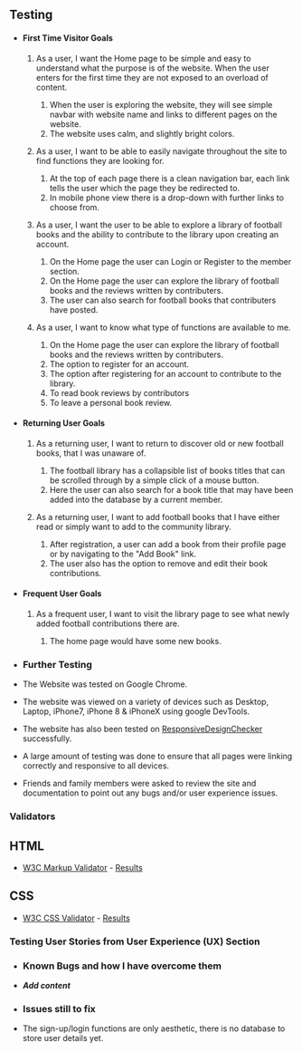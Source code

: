 ## Testing

-   #### First Time Visitor Goals

    1. As a user, I want the Home page to be simple and easy to understand what the purpose is of the website. When the user enters for the first time they are not exposed to an overload of content.
    
        1. When the user is exploring the website, they will see simple navbar with website name and links to different pages on the website.
        2. The website uses calm, and slightly bright colors.
            
    2. As a user, I want to be able to easily navigate throughout the site to find functions they are looking for.
        
        1. At the top of each page there is a clean navigation bar, each link tells the user which the page they be redirected to.
        2. In mobile phone view there is a drop-down with further links to choose from.
                
    3. As a user, I want the user to be able to explore a library of football books and the ability to contribute to the library upon creating an account.
   
        1. On the Home page the user can Login or Register to the member section. 
        2. On the Home page the user can explore the library of football books and the reviews written by contributers.
        3. The user can also search for football books that contributers have posted.
      
    4. As a user, I want to know what type of functions are available to me.
    
        1. On the Home page the user can explore the library of football books and the reviews written by contributers.
        2. The option to register for an account.
        3. The option after registering for an account to contribute to the library.
        4. To read book reviews by contributors
        5. To leave a personal book review.
        
-   #### Returning User Goals

    1. As a returning user, I want to return to discover old or new football books, that I was unaware of.

        1. The football library has a collapsible list of books titles that can be scrolled through by a simple click of a mouse button.
        2. Here the user can also search for a book title that may have been added into the database by a current member.   
        
    2. As a returning user, I want to add football books that I have either read or simply want to add to the community library.
    
        1. After registration, a user can add a book from their profile page or by navigating to the "Add Book" link.
        2. The user also has the option to remove and edit their book contributions.
        
-   #### Frequent User Goals

    1. As a frequent user, I want to visit the library page to see what newly added football contributions there are.
        
        1. The home page would have some new books.


-   ### Further Testing

-  The Website was tested on Google Chrome.
-  The website was viewed on a variety of devices such as Desktop, Laptop, iPhone7, iPhone 8 & iPhoneX using google DevTools.
-  The website has also been tested on <a href="https://responsivedesignchecker.com/">ResponsiveDesignChecker</a> successfully.
-  A large amount of testing was done to ensure that all pages were linking correctly and responsive to all devices.
-  Friends and family members were asked to review the site and documentation to point out any bugs and/or user experience issues.


### Validators

## HTML
-   [W3C Markup Validator](https://jigsaw.w3.org/css-validator/#validate_by_input) - [Results](https://github.com/Elippsis007/football_shelf_m3/tree/main/static/images/html_validation)

## CSS
-   [W3C CSS Validator](https://jigsaw.w3.org/css-validator/#validate_by_input) - [Results](https://github.com/Elippsis007/football_shelf_m3/tree/main/static/images/css-validation)

### Testing User Stories from User Experience (UX) Section


-   ### Known Bugs and how I have overcome them

-   *****Add content*****

-   ### Issues still to fix

-  The sign-up/login functions are only aesthetic, there is no database to store user details yet.

